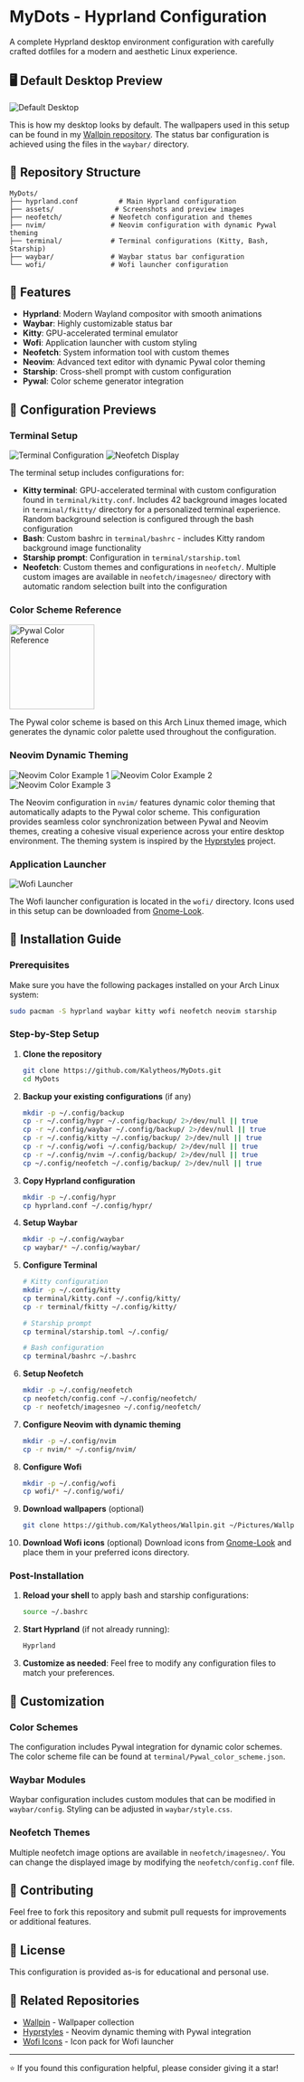 # MyDots - Hyprland Configuration

A complete Hyprland desktop environment configuration with carefully crafted dotfiles for a modern and aesthetic Linux experience.

## 🖥️ Default Desktop Preview

![Default Desktop](assets/captura.png)

This is how my desktop looks by default. The wallpapers used in this setup can be found in my [Wallpin repository](https://github.com/Kalytheos/Wallpin). The status bar configuration is achieved using the files in the `waybar/` directory.

## 📁 Repository Structure

```
MyDots/
├── hyprland.conf          # Main Hyprland configuration
├── assets/               # Screenshots and preview images
├── neofetch/            # Neofetch configuration and themes
├── nvim/                # Neovim configuration with dynamic Pywal theming
├── terminal/            # Terminal configurations (Kitty, Bash, Starship)
├── waybar/              # Waybar status bar configuration
└── wofi/                # Wofi launcher configuration
```

## 🎯 Features

- **Hyprland**: Modern Wayland compositor with smooth animations
- **Waybar**: Highly customizable status bar
- **Kitty**: GPU-accelerated terminal emulator
- **Wofi**: Application launcher with custom styling
- **Neofetch**: System information tool with custom themes
- **Neovim**: Advanced text editor with dynamic Pywal color theming
- **Starship**: Cross-shell prompt with custom configuration
- **Pywal**: Color scheme generator integration

## 📸 Configuration Previews

### Terminal Setup
![Terminal Configuration](assets/kitty.png)
![Neofetch Display](assets/neofetch.png)

The terminal setup includes configurations for:
- **Kitty terminal**: GPU-accelerated terminal with custom configuration found in `terminal/kitty.conf`. Includes 42 background images located in `terminal/fkitty/` directory for a personalized terminal experience. Random background selection is configured through the bash configuration
- **Bash**: Custom bashrc in `terminal/bashrc` - includes Kitty random background image functionality
- **Starship prompt**: Configuration in `terminal/starship.toml`
- **Neofetch**: Custom themes and configurations in `neofetch/`. Multiple custom images are available in `neofetch/imagesneo/` directory with automatic random selection built into the configuration

### Color Scheme Reference
<img src="assets/arch.png" alt="Pywal Color Reference" width="150">

The Pywal color scheme is based on this Arch Linux themed image, which generates the dynamic color palette used throughout the configuration.

### Neovim Dynamic Theming
![Neovim Color Example 1](assets/nvimcolor.png)
![Neovim Color Example 2](assets/nvimcolors1.png)
![Neovim Color Example 3](assets/nvimcolors2.png)

The Neovim configuration in `nvim/` features dynamic color theming that automatically adapts to the Pywal color scheme. This configuration provides seamless color synchronization between Pywal and Neovim themes, creating a cohesive visual experience across your entire desktop environment. The theming system is inspired by the [Hyprstyles](https://github.com/Kalytheos/Hyprstyles) project.

### Application Launcher
![Wofi Launcher](assets/wofi.png)

The Wofi launcher configuration is located in the `wofi/` directory. Icons used in this setup can be downloaded from [Gnome-Look](https://www.gnome-look.org/p/2128085).

## 🚀 Installation Guide

### Prerequisites

Make sure you have the following packages installed on your Arch Linux system:

```bash
sudo pacman -S hyprland waybar kitty wofi neofetch neovim starship
```

### Step-by-Step Setup

1. **Clone the repository**
   ```bash
   git clone https://github.com/Kalytheos/MyDots.git
   cd MyDots
   ```

2. **Backup your existing configurations** (if any)
   ```bash
   mkdir -p ~/.config/backup
   cp -r ~/.config/hypr ~/.config/backup/ 2>/dev/null || true
   cp -r ~/.config/waybar ~/.config/backup/ 2>/dev/null || true
   cp -r ~/.config/kitty ~/.config/backup/ 2>/dev/null || true
   cp -r ~/.config/wofi ~/.config/backup/ 2>/dev/null || true
   cp -r ~/.config/nvim ~/.config/backup/ 2>/dev/null || true
   cp ~/.config/neofetch ~/.config/backup/ 2>/dev/null || true
   ```

3. **Copy Hyprland configuration**
   ```bash
   mkdir -p ~/.config/hypr
   cp hyprland.conf ~/.config/hypr/
   ```

4. **Setup Waybar**
   ```bash
   mkdir -p ~/.config/waybar
   cp waybar/* ~/.config/waybar/
   ```

5. **Configure Terminal**
   ```bash
   # Kitty configuration
   mkdir -p ~/.config/kitty
   cp terminal/kitty.conf ~/.config/kitty/
   cp -r terminal/fkitty ~/.config/kitty/
   
   # Starship prompt
   cp terminal/starship.toml ~/.config/
   
   # Bash configuration
   cp terminal/bashrc ~/.bashrc
   ```

6. **Setup Neofetch**
   ```bash
   mkdir -p ~/.config/neofetch
   cp neofetch/config.conf ~/.config/neofetch/
   cp -r neofetch/imagesneo ~/.config/neofetch/
   ```

7. **Configure Neovim with dynamic theming**
   ```bash
   mkdir -p ~/.config/nvim
   cp -r nvim/* ~/.config/nvim/
   ```

8. **Configure Wofi**
   ```bash
   mkdir -p ~/.config/wofi
   cp wofi/* ~/.config/wofi/
   ```

9. **Download wallpapers** (optional)
   ```bash
   git clone https://github.com/Kalytheos/Wallpin.git ~/Pictures/Wallpapers
   ```

10. **Download Wofi icons** (optional)
    Download icons from [Gnome-Look](https://www.gnome-look.org/p/2128085) and place them in your preferred icons directory.

### Post-Installation

1. **Reload your shell** to apply bash and starship configurations:
   ```bash
   source ~/.bashrc
   ```

2. **Start Hyprland** (if not already running):
   ```bash
   Hyprland
   ```

3. **Customize as needed**: Feel free to modify any configuration files to match your preferences.

## 🎨 Customization

### Color Schemes
The configuration includes Pywal integration for dynamic color schemes. The color scheme file can be found at `terminal/Pywal_color_scheme.json`.

### Waybar Modules
Waybar configuration includes custom modules that can be modified in `waybar/config`. Styling can be adjusted in `waybar/style.css`.

### Neofetch Themes
Multiple neofetch image options are available in `neofetch/imagesneo/`. You can change the displayed image by modifying the `neofetch/config.conf` file.

## 🤝 Contributing

Feel free to fork this repository and submit pull requests for improvements or additional features.

## 📄 License

This configuration is provided as-is for educational and personal use.

## 🔗 Related Repositories

- [Wallpin](https://github.com/Kalytheos/Wallpin) - Wallpaper collection
- [Hyprstyles](https://github.com/Kalytheos/Hyprstyles) - Neovim dynamic theming with Pywal integration
- [Wofi Icons](https://www.gnome-look.org/p/2128085) - Icon pack for Wofi launcher

---

⭐ If you found this configuration helpful, please consider giving it a star!